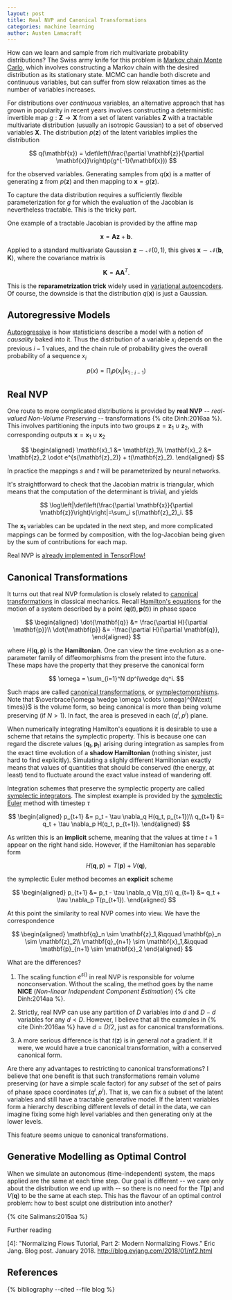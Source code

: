 ```yaml
---
layout: post
title: Real NVP and Canonical Transformations
categories: machine learning
author: Austen Lamacraft
---
```


How can we learn and sample from rich multivariate probability distributions? The Swiss army knife for this problem is [Markov chain Monte Carlo](https://en.wikipedia.org/wiki/Markov_chain_Monte_Carlo), which involves constructing a Markov chain with the desired distribution as its stationary state. MCMC can handle both discrete and continuous variables, but can suffer from slow relaxation times as the number of variables increases.

For distributions over _continuous_ variables, an alternative approach that has grown in popularity in recent years involves constructing a deterministic invertible map $g:\mathbf{Z}\to \mathbf{X}$ from a set of latent variables $\mathbf{Z}$ with a tractable multivariate distribution (usually an isotropic Gaussian) to a set of observed variables $\mathbf{X}$. The distribution $p(\mathbf{z})$ of the latent variables implies the distribution

$$
q(\mathbf{x}) = \det\left(\frac{\partial \mathbf{z}}{\partial \mathbf{x}}\right)p(g^{-1}(\mathbf{x}))
$$

for the observed variables. Generating samples from $q(\mathbf{x})$ is a matter of generating $\mathbf{z}$ from $p(\mathbf{z})$ and then mapping to $\mathbf{x}=g(\mathbf{z})$.

To capture the data distribution requires a sufficiently flexible parameterization for $g$ for which the evaluation of the Jacobian is nevertheless tractable. This is the tricky part.

One example of a tractable Jacobian is provided by the affine map

$$
\mathbf{x} = \mathbf{A}\mathbf{z} + \mathbf{b}.
$$

Applied to a standard multivariate Gaussian $\mathbf{z}\sim \mathcal{N}(0,1)$, this gives $\mathbf{x}\sim \mathcal{N}(\mathbf{b},\mathbf{K})$, where the covariance matrix is

$$
\mathbf{K} = \mathbf{A}\mathbf{A}^T.
$$

This is the __reparametrization trick__ widely used in [variational autoencoders](https://en.wikipedia.org/wiki/Hamiltonian_mechanics). Of course, the downside is that the distribution $q(\mathbf{x})$ is just a Gaussian.

## Autoregressive Models

[Autoregressive](https://en.wikipedia.org/wiki/Autoregressive_model) is how statisticians describe a model with a notion of _causality_ baked into it. Thus the distribution of a variable $x_i$ depends on the previous $i-1$ values, and the chain rule of probability gives the overall probability of a sequence $x_i$

$$
p(x) = \prod_i p(x_i|x_{1:i-1})
$$

## Real NVP

One route to more complicated distributions is provided by __real NVP__ --  _real-valued Non-Volume Preserving_ -- transformations {% cite Dinh:2016aa %}. This involves partitioning the inputs into two groups $\mathbf{z}=\mathbf{z}_1 \cup \mathbf{z}_2$, with corresponding outputs $\mathbf{x}=\mathbf{x}_1 \cup \mathbf{x}_2$

$$
\begin{aligned}
\mathbf{x}_1 &= \mathbf{z}_1\\
\mathbf{x}_2 &= \mathbf{z}_2 \odot e^{s(\mathbf{z}_2)} + t(\mathbf{z}_2).
\end{aligned}
$$

In practice the mappings $s$ and $t$ will be parameterized by neural networks.

It's straightforward to check that the Jacobian matrix is triangular, which means that the computation of the determinant is trivial, and yields

$$
\log\left|\det\left(\frac{\partial \mathbf{x}}{\partial \mathbf{z}}\right)\right|=\sum_i s(\mathbf{z}_2)_i.
$$

The $\mathbf{x}_1$ variables can be updated in the next step, and more complicated mappings can be formed by composition, with the log-Jacobian being given by the sum of contributions for each map.

Real NVP is [already implemented in TensorFlow!](https://www.tensorflow.org/versions/master/api_docs/python/tf/contrib/distributions/bijectors/RealNVP)

## Canonical Transformations

It turns out that real NVP formulation is closely related to [canonical transformations](https://en.wikipedia.org/wiki/Canonical_transformation) in classical mechanics. Recall [Hamilton's equations](https://en.wikipedia.org/wiki/Hamiltonian_mechanics) for the motion of a system described by a point $(\mathbf{q}(t), \mathbf{p}(t))$ in phase space

$$
\begin{aligned}
\dot{\mathbf{q}} &= \frac{\partial H}{\partial \mathbf{p}}\\
\dot{\mathbf{p}} &= -\frac{\partial H}{\partial \mathbf{q}},
\end{aligned}
$$

where $H(\mathbf{q}, \mathbf{p})$ is the __Hamiltonian__. One can view the time evolution as a one-parameter family of diffeomorphisms from the present into the future. These maps have the property that they preserve the canonical form

$$
\omega = \sum_{i=1}^N dp^i\wedge dq^i.
$$

Such maps are called [canonical transformations](https://en.wikipedia.org/wiki/Canonical_transformation), or [symplectomorphisms](https://en.wikipedia.org/wiki/Symplectomorphism). Note that $\overbrace{\omega \wedge \omega \cdots \omega}^{N\text{ times}}$ is the volume form, so being canonical is more than being volume preserving (if $N>1$). In fact, the area is preseved in each $(q^i, p^i)$ plane.

When numerically integrating Hamilton's equations it is desirable to use a scheme that retains the symplectic property. This is because one can regard the discrete values $(\mathbf{q}_t, \mathbf{p}_t)$ arising during integration as samples from the exact time evolution of a __shadow Hamiltonian__ (nothing sinister, just hard to find explicitly). Simulating a slighly different Hamiltonian exactly means that values of quantities that should be conserved (the energy, at least) tend to fluctuate around the exact value instead of wandering off.

Integration schemes that preserve the symplectic property are called [symplectic integrators](https://en.wikipedia.org/wiki/Symplectic_integrator). The simplest example is provided by the [symplectic Euler](https://en.wikipedia.org/wiki/Semi-implicit_Euler_method) method with timestep $\tau$

$$
\begin{aligned}
p_{t+1} &= p_t - \tau \nabla_q H(q_t, p_{t+1})\\
q_{t+1} &= q_t + \tau \nabla_p H(q_t, p_{t+1}).
\end{aligned}
$$

As written this is an __implicit__ scheme, meaning that the values at time $t+1$ appear on the right hand side. However, if the Hamiltonian has separable form

$$
H(\mathbf{q}, \mathbf{p}) = T(\mathbf{p}) + V(\mathbf{q}),
$$

the symplectic Euler method becomes an __explicit__ scheme

$$
\begin{aligned}
p_{t+1} &= p_t - \tau \nabla_q V(q_t)\\
q_{t+1} &= q_t + \tau \nabla_p T(p_{t+1}).
\end{aligned}
$$

At this point the similarity to real NVP comes into view. We have the correspondence

$$
\begin{aligned}
\mathbf{q}_n \sim \mathbf{z}_1,&\qquad \mathbf{p}_n \sim \mathbf{z}_2\\
\mathbf{q}_{n+1} \sim \mathbf{x}_1,&\qquad \mathbf{p}_{n+1} \sim \mathbf{x}_2
\end{aligned}
$$

What are the differences?

1. The scaling function $e^{s()}$ in real NVP is responsible for volume nonconservation. Without the scaling, the method goes by the name __NICE__ (_Non-linear Independent Component Estimation_) {% cite Dinh:2014aa %}.

2. Strictly, real NVP can use any partition of $D$ variables into $d$ and $D-d$ variables for any $d<D$. However, I believe that all the examples in {% cite Dinh:2016aa %} have $d=D/2$, just as for canonical transformations.

3. A more serious difference is that $t(\mathbf{z})$ is in general _not_ a gradient. If it were, we would have a true canonical transformation, with a conserved canonical form.

Are there any advantages to restricting to canonical transformations? I believe that one benefit is that such transformations remain volume preserving (or have a simple scale factor) for any _subset_ of the set of pairs of phase space coordinates $(q^i, p^i)$. That is, we can fix a subset of the latent variables and still have a tractable generative model. If the latent variables form a hierarchy describing different levels of detail in the data, we can imagine fixing some high level variables and then generating only at the lower levels.

This feature seems unique to canonical transformations.

## Generative Modelling as Optimal Control

When we simulate an autonomous (time-independent) system, the maps applied are the same at each time step. Our goal is different -- we care only about the distribution we end up with -- so there is no need for the $T(\mathbf{p})$ and $V(\mathbf{q})$ to be the same at each step. This has the flavour of an optimal control problem: how to best sculpt one distribution into another?

{% cite Salimans:2015aa %}

Further reading

[4]: "Normalizing Flows Tutorial, Part 2: Modern Normalizing Flows."
      Eric Jang. Blog post. January 2018.
      http://blog.evjang.com/2018/01/nf2.html

References
----------

{% bibliography --cited --file blog %}
